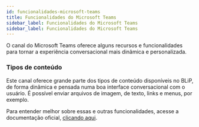 ```yaml
---
id: funcionalidades-microsoft-teams
title: Funcionalidades do Microsoft Teams
sidebar_label: Funcionalidades do Microsoft Teams
sidebar_label: Funcionalidades do Microsoft Teams
---
```

O canal do Microsoft Teams oferece alguns recursos e funcionalidades para tornar a experiência conversacional mais dinâmica e personalizada.

### Tipos de conteúdo
Este canal oferece grande parte dos tipos de conteúdo disponíveis no BLiP, de forma dinâmica e pensada numa boa interface conversacional com o usuário. É possível enviar arquivos de imagem, de texto, links e menus, por exemplo.

Para entender melhor sobre essas e outras funcionalidades, acesse a documentação oficial, [clicando aqui](ttps://docs.microsoft.com/pt-br/microsoftteams).

<!-- Rating frame -->
<script type="text/javascript" src="/scripts/rating.js"></script>